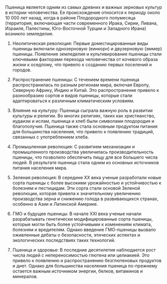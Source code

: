 Пшеница является одним из самых древних и важных зерновых культур в истории человечества. Ее происхождение относится к периоду около 10 000 лет назад, когда в районе Плодородного полумесяца (территория, включающая части современного Ирака, Сирии, Ливана, Израиля, Палестины, Юго-Восточной Турции и Западного Ирана) возникло земледелие.

1.  Неолитическая революция: Первые доместицированные виды пшеницы включали однозерновую (еинкорн) и двузерновую (эммер) пшеницы. Появление земледелия и культивирование пшеницы стали ключевыми факторами перехода человечества от кочевого образа жизни к оседлому, что привело к созданию первых поселений и городов.
    
2.  Распространение пшеницы: С течением времени пшеница распространилась по разным регионам мира, включая Европу, Северную Африку, Индию и Китай. Это распространение привело к разнообразию сортов и видов пшеницы, которые стали адаптироваться к различным климатическим условиям.
    
3.  Влияние на культуру: Пшеница сыграла важную роль в развитии культуры и религии. Во многих религиях, таких как христианство, иудаизм и ислам, пшеница и хлеб были символами плодородия и благополучия. Пшеница также стала основным продуктом питания для большинства населения, что привело к появлению традиций, связанных с употреблением хлеба.
    
4.  Промышленная революция: С развитием механизации и промышленного производства увеличилась производительность пшеницы, что позволило обеспечить пищу для все большего числа людей. В результате пшеница стала одним из основных источников питания населения мира.
    
5. Зеленая революция: В середине XX века ученые разработали новые сорта пшеницы с более высокими урожайностью и устойчивостью к болезням и пестицидам. Эти сорта стали основой Зеленой революции, которая привела к значительному увеличению производства зерна и снижению голода в развивающихся странах, особенно в Азии и Латинской Америке.
   
6. ГМО и будущее пшеницы: В начале XXI века ученые начали разрабатывать генетически модифицированные сорта пшеницы, которые могли быть более устойчивыми к изменениям климата, болезням и вредителям. Однако введение ГМО-пшеницы вызвало оживленные дебаты о безопасности, этических аспектах и экологических последствиях таких технологий.
   
7. Пшеница и здоровье: В последние десятилетия наблюдается рост числа людей с непереносимостью глютена или целиакией. Это привело к появлению и распространению безглютеновых продуктов и диет. Однако для большинства населения пшеница по-прежнему остается важным источником энергии, белков, витаминов и минералов.
